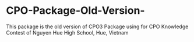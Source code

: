 # CPO-Package-Old-Version-
This package is the old version of CPO3 Package using for CPO Knowledge Contest of Nguyen Hue High School, Hue, Vietnam
